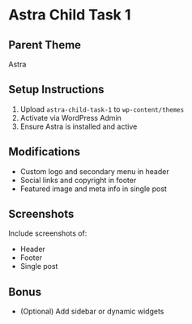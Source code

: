 # Astra Child Task 1

## Parent Theme
Astra

## Setup Instructions
1. Upload `astra-child-task-1` to `wp-content/themes`
2. Activate via WordPress Admin
3. Ensure Astra is installed and active

## Modifications
- Custom logo and secondary menu in header
- Social links and copyright in footer
- Featured image and meta info in single post

## Screenshots
Include screenshots of:
- Header
- Footer
- Single post

## Bonus
- (Optional) Add sidebar or dynamic widgets
